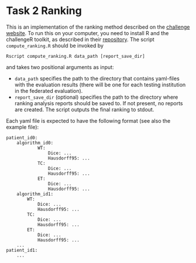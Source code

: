 # Task 2 Ranking

This is an implementation of the ranking method described on the [challenge website](https://fets-ai.github.io/Challenge/participate/#task-2-evaluation-details). To run this on your computer, you need to install R and the challengeR toolkit, as described in their [repository](https://github.com/wiesenfa/challengeR/#installation). The script `compute_ranking.R` should be invoked by
```
Rscript compute_ranking.R data_path [report_save_dir]
```
and takes two positional arguments as input: 
- `data_path` specifies the path to the directory that contains yaml-files with the evaluation results (there will be one for each testing institution in the federated evaluation).
- `report_save_dir` (optional) specifies the path to the directory where ranking analysis reports should be saved to. If not present, no reports are created.
The script outputs the final ranking to stdout.

Each yaml file is expected to have the following format (see also the example file):
```
patient_id0:
    algorithm_id0:
            WT:
                Dice: ...
                Hausdorff95: ...
            TC:
                Dice: ...
                Hausdorff95: ...
            ET:
                Dice: ...
                Hausdorff95: ...
    algorithm_id1:
        WT:
            Dice: ...
            Hausdorff95: ...
        TC:
            Dice: ...
            Hausdorff95: ...
        ET:
            Dice: ...
            Hausdorff95: ...
    ...
patient_id1:
    ...
```

